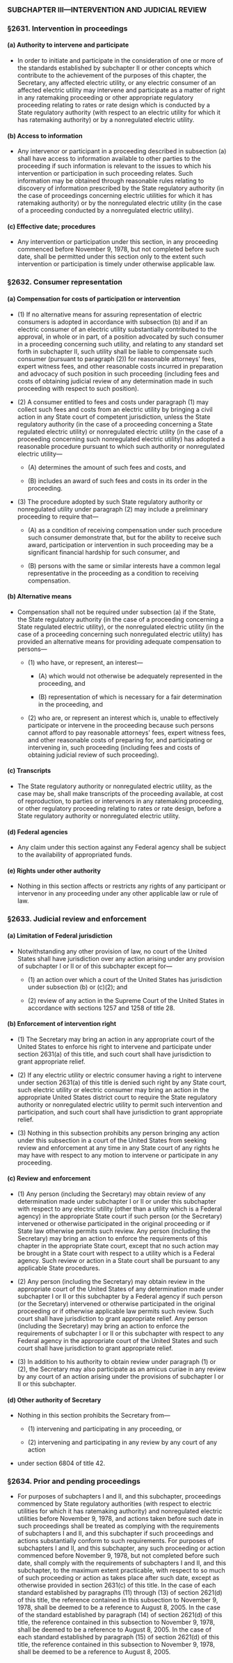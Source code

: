 ### SUBCHAPTER III—INTERVENTION AND JUDICIAL REVIEW

### §2631. Intervention in proceedings
#### (a) Authority to intervene and participate
* In order to initiate and participate in the consideration of one or more of the standards established by subchapter II or other concepts which contribute to the achievement of the purposes of this chapter, the Secretary, any affected electric utility, or any electric consumer of an affected electric utility may intervene and participate as a matter of right in any ratemaking proceeding or other appropriate regulatory proceeding relating to rates or rate design which is conducted by a State regulatory authority (with respect to an electric utility for which it has ratemaking authority) or by a nonregulated electric utility.

#### (b) Access to information
* Any intervenor or participant in a proceeding described in subsection (a) shall have access to information available to other parties to the proceeding if such information is relevant to the issues to which his intervention or participation in such proceeding relates. Such information may be obtained through reasonable rules relating to discovery of information prescribed by the State regulatory authority (in the case of proceedings concerning electric utilities for which it has ratemaking authority) or by the nonregulated electric utility (in the case of a proceeding conducted by a nonregulated electric utility).

#### (c) Effective date; procedures
* Any intervention or participation under this section, in any proceeding commenced before November 9, 1978, but not completed before such date, shall be permitted under this section only to the extent such intervention or participation is timely under otherwise applicable law.

### §2632. Consumer representation
#### (a) Compensation for costs of participation or intervention
* (1) If no alternative means for assuring representation of electric consumers is adopted in accordance with subsection (b) and if an electric consumer of an electric utility substantially contributed to the approval, in whole or in part, of a position advocated by such consumer in a proceeding concerning such utility, and relating to any standard set forth in subchapter II, such utility shall be liable to compensate such consumer (pursuant to paragraph (2)) for reasonable attorneys' fees, expert witness fees, and other reasonable costs incurred in preparation and advocacy of such position in such proceeding (including fees and costs of obtaining judicial review of any determination made in such proceeding with respect to such position).

* (2) A consumer entitled to fees and costs under paragraph (1) may collect such fees and costs from an electric utility by bringing a civil action in any State court of competent jurisdiction, unless the State regulatory authority (in the case of a proceeding concerning a State regulated electric utility) or nonregulated electric utility (in the case of a proceeding concerning such nonregulated electric utility) has adopted a reasonable procedure pursuant to which such authority or nonregulated electric utility—

  * (A) determines the amount of such fees and costs, and

  * (B) includes an award of such fees and costs in its order in the proceeding.


* (3) The procedure adopted by such State regulatory authority or nonregulated utility under paragraph (2) may include a preliminary proceeding to require that—

  * (A) as a condition of receiving compensation under such procedure such consumer demonstrate that, but for the ability to receive such award, participation or intervention in such proceeding may be a significant financial hardship for such consumer, and

  * (B) persons with the same or similar interests have a common legal representative in the proceeding as a condition to receiving compensation.

#### (b) Alternative means
* Compensation shall not be required under subsection (a) if the State, the State regulatory authority (in the case of a proceeding concerning a State regulated electric utility), or the nonregulated electric utility (in the case of a proceeding concerning such nonregulated electric utility) has provided an alternative means for providing adequate compensation to persons—

  * (1) who have, or represent, an interest—

    * (A) which would not otherwise be adequately represented in the proceeding, and

    * (B) representation of which is necessary for a fair determination in the proceeding, and


  * (2) who are, or represent an interest which is, unable to effectively participate or intervene in the proceeding because such persons cannot afford to pay reasonable attorneys' fees, expert witness fees, and other reasonable costs of preparing for, and participating or intervening in, such proceeding (including fees and costs of obtaining judicial review of such proceeding).

#### (c) Transcripts
* The State regulatory authority or nonregulated electric utility, as the case may be, shall make transcripts of the proceeding available, at cost of reproduction, to parties or intervenors in any ratemaking proceeding, or other regulatory proceeding relating to rates or rate design, before a State regulatory authority or nonregulated electric utility.

#### (d) Federal agencies
* Any claim under this section against any Federal agency shall be subject to the availability of appropriated funds.

#### (e) Rights under other authority
* Nothing in this section affects or restricts any rights of any participant or intervenor in any proceeding under any other applicable law or rule of law.

### §2633. Judicial review and enforcement
#### (a) Limitation of Federal jurisdiction
* Notwithstanding any other provision of law, no court of the United States shall have jurisdiction over any action arising under any provision of subchapter I or II or of this subchapter except for—

  * (1) an action over which a court of the United States has jurisdiction under subsection (b) or (c)(2); and

  * (2) review of any action in the Supreme Court of the United States in accordance with sections 1257 and 1258 of title 28.

#### (b) Enforcement of intervention right
* (1) The Secretary may bring an action in any appropriate court of the United States to enforce his right to intervene and participate under section 2631(a) of this title, and such court shall have jurisdiction to grant appropriate relief.

* (2) If any electric utility or electric consumer having a right to intervene under section 2631(a) of this title is denied such right by any State court, such electric utility or electric consumer may bring an action in the appropriate United States district court to require the State regulatory authority or nonregulated electric utility to permit such intervention and participation, and such court shall have jurisdiction to grant appropriate relief.

* (3) Nothing in this subsection prohibits any person bringing any action under this subsection in a court of the United States from seeking review and enforcement at any time in any State court of any rights he may have with respect to any motion to intervene or participate in any proceeding.

#### (c) Review and enforcement
* (1) Any person (including the Secretary) may obtain review of any determination made under subchapter I or II or under this subchapter with respect to any electric utility (other than a utility which is a Federal agency) in the appropriate State court if such person (or the Secretary) intervened or otherwise participated in the original proceeding or if State law otherwise permits such review. Any person (including the Secretary) may bring an action to enforce the requirements of this chapter in the appropriate State court, except that no such action may be brought in a State court with respect to a utility which is a Federal agency. Such review or action in a State court shall be pursuant to any applicable State procedures.

* (2) Any person (including the Secretary) may obtain review in the appropriate court of the United States of any determination made under subchapter I or II or this subchapter by a Federal agency if such person (or the Secretary) intervened or otherwise participated in the original proceeding or if otherwise applicable law permits such review. Such court shall have jurisdiction to grant appropriate relief. Any person (including the Secretary) may bring an action to enforce the requirements of subchapter I or II or this subchapter with respect to any Federal agency in the appropriate court of the United States and such court shall have jurisdiction to grant appropriate relief.

* (3) In addition to his authority to obtain review under paragraph (1) or (2), the Secretary may also participate as an amicus curiae in any review by any court of an action arising under the provisions of subchapter I or II or this subchapter.

#### (d) Other authority of Secretary
* Nothing in this section prohibits the Secretary from—

  * (1) intervening and participating in any proceeding, or

  * (2) intervening and participating in any review by any court of any action


* under section 6804 of title 42.

### §2634. Prior and pending proceedings
* For purposes of subchapters I and II, and this subchapter, proceedings commenced by State regulatory authorities (with respect to electric utilities for which it has ratemaking authority) and nonregulated electric utilities before November 9, 1978, and actions taken before such date in such proceedings shall be treated as complying with the requirements of subchapters I and II, and this subchapter if such proceedings and actions substantially conform to such requirements. For purposes of subchapters I and II, and this subchapter, any such proceeding or action commenced before November 9, 1978, but not completed before such date, shall comply with the requirements of subchapters I and II, and this subchapter, to the maximum extent practicable, with respect to so much of such proceeding or action as takes place after such date, except as otherwise provided in section 2631(c) of this title. In the case of each standard established by paragraphs (11) through (13) of section 2621(d) of this title, the reference contained in this subsection to November 9, 1978, shall be deemed to be a reference to August 8, 2005. In the case of the standard established by paragraph (14) of section 2621(d) of this title, the reference contained in this subsection to November 9, 1978, shall be deemed to be a reference to August 8, 2005. In the case of each standard established by paragraph (15) of section 2621(d) of this title, the reference contained in this subsection to November 9, 1978, shall be deemed to be a reference to August 8, 2005.